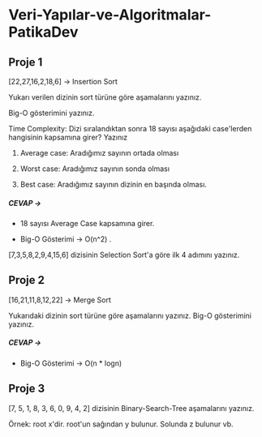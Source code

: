 # Veri-Yapılar-ve-Algoritmalar-PatikaDev

## Proje 1
[22,27,16,2,18,6] -> Insertion Sort

Yukarı verilen dizinin sort türüne göre aşamalarını yazınız.

Big-O gösterimini yazınız.

Time Complexity: Dizi sıralandıktan sonra 18 sayısı aşağıdaki case'lerden hangisinin kapsamına girer? Yazınız

  1. Average case: Aradığımız sayının ortada olması
  
  2. Worst case: Aradığımız sayının sonda olması
  
  3. Best case: Aradığımız sayının dizinin en başında olması.
  
  ##### CEVAP -> 
  
  * 18 sayısı Average Case kapsamına girer.
  
  * Big-O Gösterimi -> O(n^2)
.



[7,3,5,8,2,9,4,15,6] dizisinin Selection Sort'a göre ilk 4 adımını yazınız.

## Proje 2
[16,21,11,8,12,22] -> Merge Sort

Yukarıdaki dizinin sort türüne göre aşamalarını yazınız.
Big-O gösterimini yazınız.

##### CEVAP -> 
* Big-O Gösterimi -> O(n * logn)

## Proje 3
[7, 5, 1, 8, 3, 6, 0, 9, 4, 2] dizisinin Binary-Search-Tree aşamalarını yazınız.

Örnek: root x'dir. root'un sağından y bulunur. Solunda z bulunur vb.
